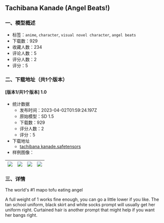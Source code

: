 ## Tachibana Kanade (Angel Beats!)
### 一、模型概述

- 标签：`anime`, `character`, `visual novel character`, `angel beats`
- 下载数：929
- 收藏人数：234
- 评论人数：5
- 评分人数：2
- 评分：5

### 二、下载地址（共1个版本）

#### [版本1/共1个版本] 1.0

- 统计数据
  - 发布时间：2023-04-02T01:59:24.197Z
  - 原始模型：SD 1.5
  - 下载数：929
  - 评分人数：2
  - 评分：5
- 下载地址
  - [tachibana kanade.safetensors](https://civitai.com/api/download/models/33479)
- 样例图像：

| <img src="https://image.civitai.com/xG1nkqKTMzGDvpLrqFT7WA/94bdf86e-5531-49be-a4f7-3e556276a700/width=450/381692.jpeg" /> | <img src="https://image.civitai.com/xG1nkqKTMzGDvpLrqFT7WA/2d682123-47a9-432f-bcf2-e306f215a800/width=450/381695.jpeg" /> | <img src="https://image.civitai.com/xG1nkqKTMzGDvpLrqFT7WA/790c0d30-833d-4276-984f-3e57b205a200/width=450/381694.jpeg" /> | <img src="https://image.civitai.com/xG1nkqKTMzGDvpLrqFT7WA/be54531f-717a-4530-eb04-bb6a1bcf1400/width=450/381693.jpeg" /> |
| ---- | ---- | ---- | ---- |


### 三、详情
<p>The world's #1 mapo tofu eating angel</p><p></p><p>A full weight of 1 works fine enough, you can go a little lower if you like. The tan school uniform, black skirt and white socks prompt will usually get her uniform right. Curtained hair is another prompt that might help if you want her bangs right.</p>